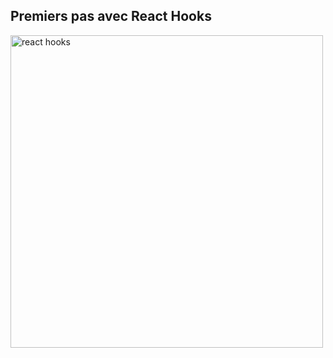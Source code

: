## Premiers pas avec React Hooks
<img alt="react hooks" src="https://upload.wikimedia.org/wikipedia/commons/7/7a/Nosehook-drawing-bw.png" height="500px"/></div>


